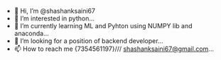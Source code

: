 - 👋 Hi, I’m @shashanksaini67
- 👀 I’m interested in python...
- 🌱 I’m currently learning ML and Pyhton using NUMPY lib and anaconda...
- 💞️ I’m looking for a position of backend developer...
- 📫 How to reach me {7354561197}/// shashanksaini67@gmail.com...

<!---
shashanksaini67/shashanksaini67 is a ✨ special ✨ repository because its `README.md` (this file) appears on your GitHub profile.
You can click the Preview link to take a look at your changes.
--->
